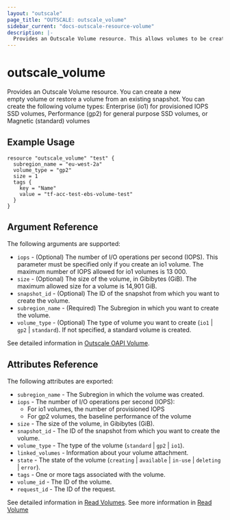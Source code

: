 ```yaml
---
layout: "outscale"
page_title: "OUTSCALE: outscale_volume"
sidebar_current: "docs-outscale-resource-volume"
description: |-
  Provides an Outscale Volume resource. This allows volumes to be created, deleted, described and imported.
---
```


# outscale_volume

  Provides an Outscale Volume resource. You can create a new empty volume or restore a volume from an existing snapshot. You can create the following volume types: Enterprise (io1) for provisioned IOPS SSD volumes, Performance (gp2) for general purpose SSD volumes, or Magnetic (standard) volumes

## Example Usage

```hcl
resource "outscale_volume" "test" {
  subregion_name = "eu-west-2a"
  volume_type = "gp2"
  size = 1
  tags {
    key = "Name"
    value = "tf-acc-test-ebs-volume-test"
  }
}
```

## Argument Reference

The following arguments are supported:

* `iops` - (Optional) The number of I/O operations per second (IOPS). This parameter must be specified only if you create an io1 volume. The maximum number of IOPS allowed for io1 volumes is 13 000.
* `size` - (Optional) The size of the volume, in Gibibytes (GiB). The maximum allowed size for a volume is 14,901 GiB.
* `snapshot_id` - (Optional) The ID of the snapshot from which you want to create the volume.
* `subregion_name` - (Required) The Subregion in which you want to create the volume.
* `volume_type` - (Optional) The type of volume you want to create (`io1` | `gp2` | `standard`). If not specified, a standard volume is created.

See detailed information in [Outscale OAPI Volume](https://wiki.outscale.net/display/DOCU/Getting+Information+About+Your+Instances).

## Attributes Reference

The following attributes are exported:

* `subregion_name` - The Subregion in which the volume was created.
* `iops` - The number of I/O operations per second (IOPS):
  * For io1 volumes, the number of provisioned IOPS
  * For gp2 volumes, the baseline performance of the volume
* `size` - The size of the volume, in Gibibytes (GiB).
* `snapshot_id` - The ID of the snapshot from which you want to create the volume.
* `volume_type` - The type of the volume (`standard` | `gp2` | `io1`).
* `linked_volumes` - Information about your volume attachment.
* `state` - The state of the volume (`creating` | `available` | `in-use` | `deleting` | `error`).
* `tags` - One or more tags associated with the volume.
* `volume_id` - The ID of the volume.
* `request_id` -  The ID of the request.

See detailed information in [Read Volumes](http://docs.outscale.com/api_fcu/definitions/Volume.html#_api_fcu-volume).
See more information in [Read Volume](https://docs-beta.outscale.com/oapi#outscale-api-volume)
